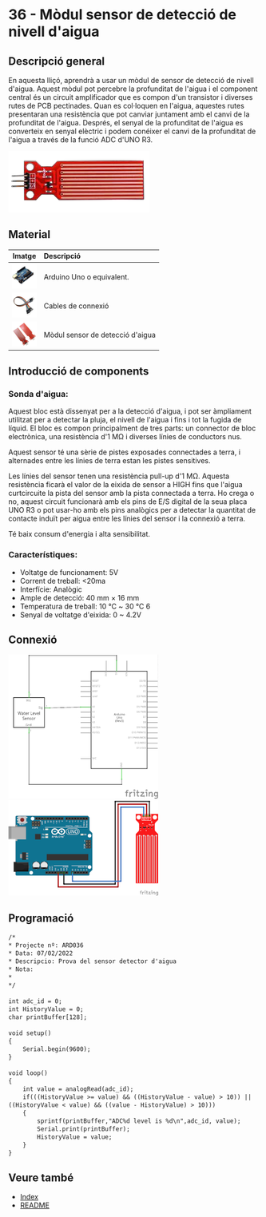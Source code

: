 # 36 - Mòdul sensor de detecció de nivell d'aigua

## Descripció general

En aquesta lliçó, aprendrà a usar un mòdul de sensor de detecció de
nivell d'aigua. Aquest mòdul pot percebre la profunditat de l'aigua i
el component central és un circuit amplificador que es compon d'un
transistor i diverses rutes de PCB pectinades. Quan es col·loquen en
l'aigua, aquestes rutes presentaran una resistència que pot canviar
juntament amb el canvi de la profunditat de l'aigua. Després, el senyal
de la profunditat de l'aigua es converteix en senyal elèctric i podem
conéixer el canvi de la profunditat de l'aigua a través de la funció
ADC d'UNO R3.

![Pins del mòdul](../imatges/ard/ard_36_01.png)

## Material

|                                  Imatge                                  | Descripció                       |
| :----------------------------------------------------------------------: | :------------------------------- |
|    <img src="./../imatges/mat/mat_unor3.png" width="50" height="50">     | Arduino Uno o equivalent.        |
|    <img src="./../imatges/mat/mat_cables.png" width="50" height="50">    | Cables de connexió               |
| <img src="./../imatges/mat/mat_sensoraigua.jpeg" width="50" height="50"> | Mòdul sensor de detecció d'aigua |

## Introducció de components

### Sonda d'aigua:

Aquest bloc està dissenyat per a la detecció d'aigua, i pot ser
àmpliament utilitzat per a detectar la pluja, el nivell de l'aigua i
fins i tot la fugida de líquid. El bloc es compon principalment de tres
parts: un connector de bloc electrònica, una resistència d'1 MΩ i
diverses línies de conductors nus.

Aquest sensor té una sèrie de pistes exposades connectades a terra, i
alternades entre les línies de terra estan les pistes sensitives.

Les línies del sensor tenen una resistència pull-up d'1 MΩ. Aquesta
resistència ficarà el valor de la eixida de sensor a HIGH fins que
l'aigua curtcircuite la pista del sensor amb la pista connectada a
terra. Ho crega o no, aquest circuit funcionarà amb els pins de E/S
digital de la seua placa UNO R3 o pot usar-ho amb els pins analògics per
a detectar la quantitat de contacte induït per aigua entre les línies
del sensor i la connexió a terra.

Té baix consum d'energia i alta sensibilitat.

### Característiques:

- Voltatge de funcionament: 5V
- Corrent de treball: <20ma
- Interfície: Analògic
- Ample de detecció: 40 mm × 16 mm
- Temperatura de treball: 10 ℃ ~ 30 ℃ 6
- Senyal de voltatge d'eixida: 0 ~ 4.2V

## Connexió

![Esquema elèctric](../imatges/ard/ard_36_02.png)
![Cablejat](../imatges/ard/ard_36_03.png)

## Programació

```Arduino
/*
* Projecte nº: ARD036
* Data: 07/02/2022
* Descripcio: Prova del sensor detector d'aigua
* Nota:
*
*/

int adc_id = 0;
int HistoryValue = 0;
char printBuffer[128];

void setup()
{
    Serial.begin(9600);
}

void loop()
{
    int value = analogRead(adc_id);
    if(((HistoryValue >= value) && ((HistoryValue - value) > 10)) || ((HistoryValue < value) && ((value - HistoryValue) > 10)))
    {
        sprintf(printBuffer,"ADC%d level is %d\n",adc_id, value);
        Serial.print(printBuffer);
        HistoryValue = value;
    }
}
```

## Veure també

- [Index](../Index.md)
- [README](../README.md)
